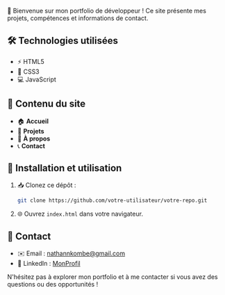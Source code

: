 🚀 Bienvenue sur mon portfolio de développeur ! Ce site présente mes projets, compétences et informations de contact.

## 🛠 Technologies utilisées

- ⚡ HTML5
- 🎨 CSS3
- 💻 JavaScript

## 📂 Contenu du site

- 🏠 **Accueil** 
- 📌 **Projets** 
- 👤 **À propos**
- 📞 **Contact**

## 🚀 Installation et utilisation

1. 📥 Clonez ce dépôt :
   ```bash
   git clone https://github.com/votre-utilisateur/votre-repo.git
   ```
2. 🌐 Ouvrez `index.html` dans votre navigateur.

## 📧 Contact

- ✉️ Email : [nathannkombe@gmail.com](nathannkombe@gmail.com)
- 🔗 LinkedIn : [MonProfil](https://www.linkedin.com/in/nathan-michel-nkombe-lasseni-474ab930a/)

 N'hésitez pas à explorer mon portfolio et à me contacter si vous avez des questions ou des opportunités ! 
